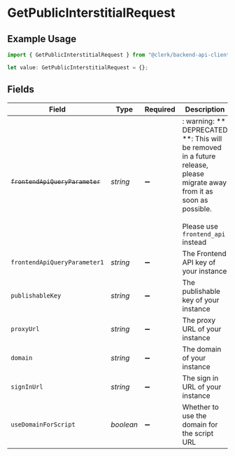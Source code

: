 # GetPublicInterstitialRequest

## Example Usage

```typescript
import { GetPublicInterstitialRequest } from "@clerk/backend-api-client/models/operations";

let value: GetPublicInterstitialRequest = {};
```

## Fields

| Field                                                                                                                                                      | Type                                                                                                                                                       | Required                                                                                                                                                   | Description                                                                                                                                                |
| ---------------------------------------------------------------------------------------------------------------------------------------------------------- | ---------------------------------------------------------------------------------------------------------------------------------------------------------- | ---------------------------------------------------------------------------------------------------------------------------------------------------------- | ---------------------------------------------------------------------------------------------------------------------------------------------------------- |
| ~~`frontendApiQueryParameter`~~                                                                                                                            | *string*                                                                                                                                                   | :heavy_minus_sign:                                                                                                                                         | : warning: ** DEPRECATED **: This will be removed in a future release, please migrate away from it as soon as possible.<br/><br/>Please use `frontend_api` instead |
| `frontendApiQueryParameter1`                                                                                                                               | *string*                                                                                                                                                   | :heavy_minus_sign:                                                                                                                                         | The Frontend API key of your instance                                                                                                                      |
| `publishableKey`                                                                                                                                           | *string*                                                                                                                                                   | :heavy_minus_sign:                                                                                                                                         | The publishable key of your instance                                                                                                                       |
| `proxyUrl`                                                                                                                                                 | *string*                                                                                                                                                   | :heavy_minus_sign:                                                                                                                                         | The proxy URL of your instance                                                                                                                             |
| `domain`                                                                                                                                                   | *string*                                                                                                                                                   | :heavy_minus_sign:                                                                                                                                         | The domain of your instance                                                                                                                                |
| `signInUrl`                                                                                                                                                | *string*                                                                                                                                                   | :heavy_minus_sign:                                                                                                                                         | The sign in URL of your instance                                                                                                                           |
| `useDomainForScript`                                                                                                                                       | *boolean*                                                                                                                                                  | :heavy_minus_sign:                                                                                                                                         | Whether to use the domain for the script URL                                                                                                               |